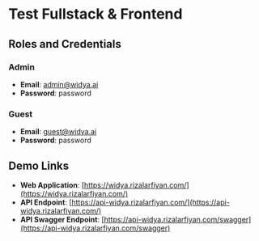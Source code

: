 # Test Fullstack & Frontend

## Roles and Credentials

### Admin
- **Email**: admin@widya.ai  
- **Password**: password  

### Guest
- **Email**: guest@widya.ai  
- **Password**: password  

## Demo Links
- **Web Application**: [https://widya.rizalarfiyan.com/](https://widya.rizalarfiyan.com/)  
- **API Endpoint**: [https://api-widya.rizalarfiyan.com/](https://api-widya.rizalarfiyan.com/)  
- **API Swagger Endpoint**: [https://api-widya.rizalarfiyan.com/swagger](https://api-widya.rizalarfiyan.com/swagger)  